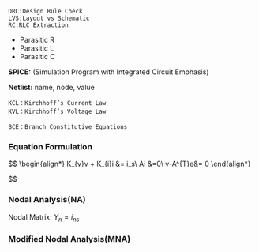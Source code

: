 	DRC:Design Rule Check
	LVS:Layout vs Schematic
	RC:RLC Extraction

* Parasitic R
* Parasitic L
* Parasitic C

**SPICE:** (Simulation Program with Integrated Circuit Emphasis)

**Netlist:** name, node, value

	KCL：Kirchhoff’s Current Law
	KVL：Kirchhoff’s Voltage Law

	BCE：Branch Constitutive Equations

### Equation Formulation
$$
\begin{align*}
K_{v}v + K_{i}i &= i_s\\
Ai &=0\\
v-A^{T}e&= 0
\end{align*}

$$

### Nodal Analysis(NA)

Nodal Matrix: $Y_{n}= i_{ns}$

### Modified Nodal Analysis(MNA)